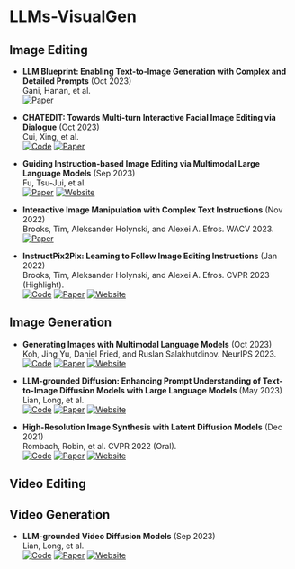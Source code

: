 # LLMs-VisualGen


## Image Editing
+ **LLM Blueprint: Enabling Text-to-Image Generation with Complex and Detailed Prompts** (Oct 2023)\
Gani, Hanan, et al.\
[![Paper](https://img.shields.io/badge/arXiv-b31b1b.svg)](https://arxiv.org/abs/2310.10640)

+ **CHATEDIT: Towards Multi-turn Interactive Facial Image Editing via Dialogue** (Oct 2023)\
Cui, Xing, et al.\
[![Code](https://img.shields.io/github/stars/cuixing100876/ChatEdit.svg?style=social&label=Star)](https://github.com/cuixing100876/ChatEdit)
[![Paper](https://img.shields.io/badge/arXiv-b31b1b.svg)](https://arxiv.org/pdf/2303.11108.pdf)

+ **Guiding Instruction-based Image Editing via Multimodal Large Language Models** (Sep 2023)\
Fu, Tsu-Jui, et al.\
[![Paper](https://img.shields.io/badge/arXiv-b31b1b.svg)](https://arxiv.org/pdf/2309.17102.pdf)
[![Website](https://img.shields.io/badge/Website-9cf)](https://mllm-ie.github.io/)

+ **Interactive Image Manipulation with Complex Text Instructions** (Nov 2022)\
Brooks, Tim, Aleksander Holynski, and Alexei A. Efros. WACV 2023.\
[![Paper](https://img.shields.io/badge/arXiv-b31b1b.svg)](https://arxiv.org/pdf/2211.15352.pdf)

+ **InstructPix2Pix: Learning to Follow Image Editing Instructions** (Jan 2022)\
Brooks, Tim, Aleksander Holynski, and Alexei A. Efros. CVPR 2023 (Highlight).\
[![Code](https://img.shields.io/github/stars/timothybrooks/instruct-pix2pix.svg?style=social&label=Star)](https://github.com/timothybrooks/instruct-pix2pix)
[![Paper](https://img.shields.io/badge/arXiv-b31b1b.svg)](https://arxiv.org/pdf/2211.09800.pdf)
[![Website](https://img.shields.io/badge/Website-9cf)](https://www.timothybrooks.com/instruct-pix2pix)


## Image Generation
+ **Generating Images with Multimodal Language Models** (Oct 2023)\
Koh, Jing Yu, Daniel Fried, and Ruslan Salakhutdinov. NeurIPS 2023.\
[![Code](https://img.shields.io/github/stars/kohjingyu/gill.svg?style=social&label=Star)](https://github.com/kohjingyu/gill)
[![Paper](https://img.shields.io/badge/arXiv-b31b1b.svg)](https://arxiv.org/abs/2310.15169)
[![Website](https://img.shields.io/badge/Website-9cf)](https://jykoh.com/gill)

+ **LLM-grounded Diffusion: Enhancing Prompt Understanding of Text-to-Image Diffusion Models with Large Language Models** (May 2023)\
Lian, Long, et al.\
[![Code](https://img.shields.io/github/stars/TonyLianLong/LLM-groundedDiffusion.svg?style=social&label=Star)](https://github.com/TonyLianLong/LLM-groundedDiffusion)
[![Paper](https://img.shields.io/badge/arXiv-b31b1b.svg)](https://arxiv.org/pdf/2305.13655.pdf)
[![Website](https://img.shields.io/badge/Website-9cf)](https://llm-grounded-diffusion.github.io/)

+ **High-Resolution Image Synthesis with Latent Diffusion Models** (Dec 2021)\
Rombach, Robin, et al. CVPR 2022 (Oral).\
[![Code](https://img.shields.io/github/stars/CompVis/stable-diffusion.svg?style=social&label=Star)](https://github.com/CompVis/stable-diffusion)
[![Paper](https://img.shields.io/badge/arXiv-b31b1b.svg)](https://arxiv.org/pdf/2112.10752.pdf)
[![Website](https://img.shields.io/badge/Website-9cf)](https://ommer-lab.com/research/latent-diffusion-models/)

## Video Editing

## Video Generation
+ **LLM-grounded Video Diffusion Models** (Sep 2023)\
Lian, Long, et al.\
[![Code](https://img.shields.io/github/stars/TonyLianLong/LLM-groundedVideoDiffusion.svg?style=social&label=Star)](https://github.com/TonyLianLong/LLM-groundedVideoDiffusion)
[![Paper](https://img.shields.io/badge/arXiv-b31b1b.svg)](https://arxiv.org/pdf/2309.17444.pdf)
[![Website](https://img.shields.io/badge/Website-9cf)](https://llm-grounded-video-diffusion.github.io/)

